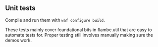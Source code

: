 Unit tests
----------

Compile and run them with `waf configure build`.

These tests mainly cover foundational bits in flambe.util that are easy to
automate tests for. Proper testing still involves manually making sure the demos
work.
